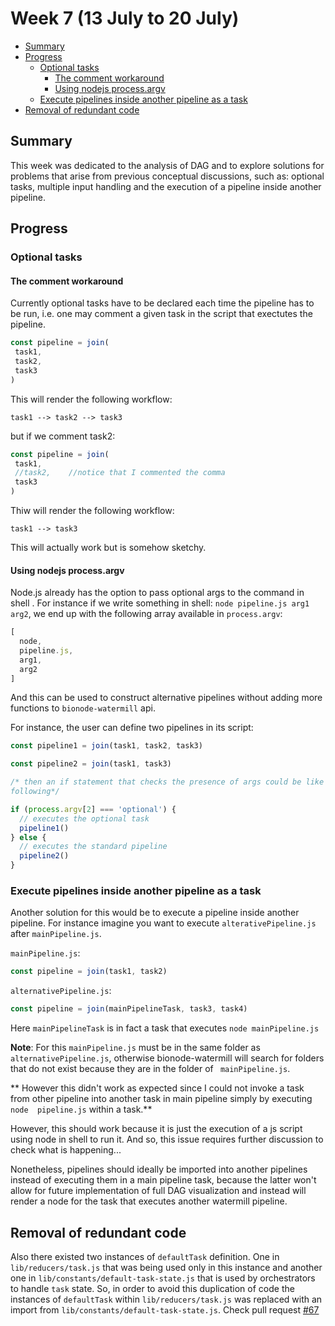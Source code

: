 # Week 7 (13 July to 20 July)

- [Summary](#summary)
- [Progress](#progress)
    - [Optional tasks](#optional-tasks)
        - [The comment workaround](#the-comment-workaround)
        - [Using nodejs process.argv](using-nodejs-process-argv)
    - [Execute pipelines inside another pipeline as a task](#execute-pipelines-inside-another-pipeline-as-a-task)
- [Removal of redundant code](#removal-of-redundant-code)

## Summary

This week was dedicated to the analysis of DAG and to explore solutions for 
problems that arise from previous conceptual discussions, such as: optional 
tasks, multiple input handling and the execution of a pipeline inside another
 pipeline.
 
## Progress

### Optional tasks

#### The comment workaround

Currently optional tasks have to be declared each time the pipeline has to be
 run, i.e. one may comment a given task in the script that exectutes the 
 pipeline. 
 
 ```javascript
const pipeline = join(
  task1,
  task2,
  task3
)
```

This will render the following workflow:

`task1 --> task2 --> task3`

but if we comment task2:

 ```javascript
const pipeline = join(
  task1,
  //task2,    //notice that I commented the comma
  task3
)
```

Thiw will render the following workflow:

`task1 --> task3`
 
 This will actually work but is somehow sketchy.
 
 
 #### Using nodejs process.argv
 
 Node.js already has the option to pass optional args to the command in shell
 . For instance if we write something in shell: `node pipeline.js arg1 arg2`,
we end up with the following array available in `process.argv`:

```javascript
[
  node,
  pipeline.js,
  arg1,
  arg2
]
```
And this can be used to construct alternative pipelines without adding more 
functions to `bionode-watermill` api.

For instance, the user can define two pipelines in its script:

```javascript
const pipeline1 = join(task1, task2, task3)

const pipeline2 = join(task1, task3)

/* then an if statement that checks the presence of args could be like the 
following*/

if (process.argv[2] === 'optional') {
  // executes the optional task
  pipeline1()
} else {
  // executes the standard pipeline
  pipeline2()
}
```

### Execute pipelines inside another pipeline as a task

Another solution for this would be to execute a pipeline inside another 
pipeline. For instance imagine you want to execute `alterativePipeline.js` 
after `mainPipeline.js`.

`mainPipeline.js`:
```javascript
const pipeline = join(task1, task2)
```

`alternativePipeline.js`:
```javascript
const pipeline = join(mainPipelineTask, task3, task4)
```

Here `mainPipelineTask` is in fact a task that executes `node mainPipeline.js`

**Note**: For this `mainPipeline.js` must be in the same folder as 
`alternativePipeline.js`, otherwise bionode-watermill will search for folders 
that do not exist because they are in the folder of ` mainPipeline.js`.

** However this didn't work as expected since I could not invoke a task from 
other pipeline into another task in main pipeline simply by executing `node 
pipeline.js` within a task.**

However, this should work because it is just the execution of a js script 
using node in shell to run it. And so, this issue requires further discussion
 to check what is happening...
 
 Nonetheless, pipelines should ideally be imported into another pipelines 
 instead of executing them in a main pipeline task, because the latter won't 
 allow for future implementation of full DAG visualization and instead will 
 render a node for the task that executes another watermill pipeline.

## Removal of redundant code

Also there existed two instances of `defaultTask` definition. One in 
`lib/reducers/task.js` that was being used only in this instance and another 
one in `lib/constants/default-task-state.js` that is used by orchestrators to
 handle `task` state. So, in order to avoid this duplication of code the 
 instances of `defaultTask` within `lib/reducers/task.js` was replaced with 
 an import from `lib/constants/default-task-state.js`.
 Check pull request [#67](https://github.com/bionode/bionode-watermill/pull/67/files)